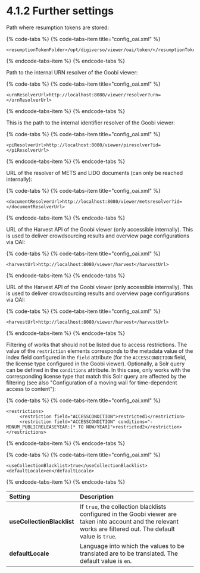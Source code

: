 # 4.1.2 Further settings

Path where resumption tokens are stored:

{% code-tabs %}
{% code-tabs-item title="config\_oai.xml" %}
```markup
<resumptionTokenFolder>/opt/digiverso/viewer/oai/token/</resumptionTokenFolder>
```
{% endcode-tabs-item %}
{% endcode-tabs %}

Path to the internal URN resolver of the Goobi viewer:

{% code-tabs %}
{% code-tabs-item title="config\_oai.xml" %}
```markup
<urnResolverUrl>http://localhost:8080/viewer/resolver?urn=</urnResolverUrl>
```
{% endcode-tabs-item %}
{% endcode-tabs %}

This is the path to the internal identifier resolver of the Goobi viewer:

{% code-tabs %}
{% code-tabs-item title="config\_oai.xml" %}
```markup
<piResolverUrl>http://localhost:8080/viewer/piresolver?id=</piResolverUrl>
```
{% endcode-tabs-item %}
{% endcode-tabs %}

URL of the resolver of METS and LIDO documents \(can only be reached internally\):

{% code-tabs %}
{% code-tabs-item title="config\_oai.xml" %}
```markup
<documentResolverUrl>http://localhost:8080/viewer/metsresolver?id=</documentResolverUrl>
```
{% endcode-tabs-item %}
{% endcode-tabs %}

URL of the Harvest API of the Goobi viewer \(only accessible internally\). This is used to deliver crowdsourcing results and overview page configurations via OAI:

{% code-tabs %}
{% code-tabs-item title="config\_oai.xml" %}
```markup
<harvestUrl>http://localhost:8080/viewer/harvest</harvestUrl>
```
{% endcode-tabs-item %}
{% endcode-tabs %}

URL of the Harvest API of the Goobi viewer \(only accessible internally\). This is used to deliver crowdsourcing results and overview page configurations via OAI:

{% code-tabs %}
{% code-tabs-item title="config\_oai.xml" %}
```markup
<harvestUrl>http://localhost:8080/viewer/harvest</harvestUrl>
```
{% endcode-tabs-item %}
{% endcode-tabs %}

Filtering of works that should not be listed due to access restrictions. The value of the `restriction` elements corresponds to the metadata value of the index field configured in the `field` attribute \(for the `ACCESSCONDITION` field, the license type configured in the Goobi viewer\). Optionally, a Solr query can be defined in the `conditions` attribute. In this case, only works with the corresponding license type that match this Solr query are affected by the filtering \(see also "Configuration of a moving wall for time-dependent access to content"\):

{% code-tabs %}
{% code-tabs-item title="config\_oai.xml" %}
```markup
<restrictions>
     <restriction field="ACCESSCONDITION">restricted1</restriction>
     <restriction field="ACCESSCONDITION" conditions="-MDNUM_PUBLICRELEASEYEAR:[* TO NOW/YEAR]">restricted2</restriction>
</restrictions>
```
{% endcode-tabs-item %}
{% endcode-tabs %}



{% code-tabs %}
{% code-tabs-item title="config\_oai.xml" %}
```markup
<useCollectionBlacklist>true</useCollectionBlacklist>
<defaultLocale>en</defaultLocale>
```
{% endcode-tabs-item %}
{% endcode-tabs %}

| Setting | Description |
| :--- | :--- |
| **useCollectionBlacklist** | If `true`, the collection blacklists configured in the Goobi viewer are taken into account and the relevant works are filtered out. The default value is `true`. |
| **defaultLocale** | Language into which the values to be translated are to be translated. The default value is `en`. |

